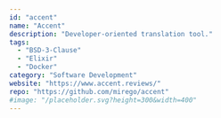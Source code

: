 ```yaml
---
id: "accent"
name: "Accent"
description: "Developer-oriented translation tool."
tags:
  - "BSD-3-Clause"
  - "Elixir"
  - "Docker"
category: "Software Development"
website: "https://www.accent.reviews/"
repo: "https://github.com/mirego/accent"
#image: "/placeholder.svg?height=300&width=400"
---
```


